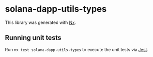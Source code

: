 # solana-dapp-utils-types

This library was generated with [Nx](https://nx.dev).

## Running unit tests

Run `nx test solana-dapp-utils-types` to execute the unit tests via [Jest](https://jestjs.io).
